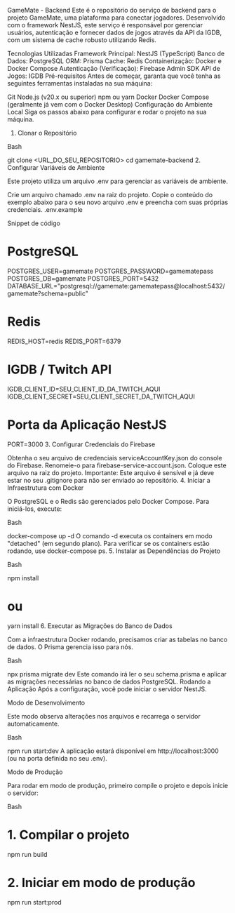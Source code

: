 GameMate - Backend
Este é o repositório do serviço de backend para o projeto GameMate, uma plataforma para conectar jogadores. Desenvolvido com o framework NestJS, este serviço é responsável por gerenciar usuários, autenticação e fornecer dados de jogos através da API da IGDB, com um sistema de cache robusto utilizando Redis.

Tecnologias Utilizadas
Framework Principal: NestJS (TypeScript)
Banco de Dados: PostgreSQL
ORM: Prisma
Cache: Redis
Containerização: Docker e Docker Compose
Autenticação (Verificação): Firebase Admin SDK
API de Jogos: IGDB
Pré-requisitos
Antes de começar, garanta que você tenha as seguintes ferramentas instaladas na sua máquina:

Git
Node.js (v20.x ou superior)
npm ou yarn
Docker
Docker Compose (geralmente já vem com o Docker Desktop)
Configuração do Ambiente Local
Siga os passos abaixo para configurar e rodar o projeto na sua máquina.

1. Clonar o Repositório

Bash

git clone <URL_DO_SEU_REPOSITORIO>
cd gamemate-backend
2. Configurar Variáveis de Ambiente

Este projeto utiliza um arquivo .env para gerenciar as variáveis de ambiente.

Crie um arquivo chamado .env na raiz do projeto.
Copie o conteúdo do exemplo abaixo para o seu novo arquivo .env e preencha com suas próprias credenciais.
.env.example

Snippet de código

# PostgreSQL
POSTGRES_USER=gamemate
POSTGRES_PASSWORD=gamematepass
POSTGRES_DB=gamemate
POSTGRES_PORT=5432
DATABASE_URL="postgresql://gamemate:gamematepass@localhost:5432/gamemate?schema=public"

# Redis
REDIS_HOST=redis
REDIS_PORT=6379

# IGDB / Twitch API
IGDB_CLIENT_ID=SEU_CLIENT_ID_DA_TWITCH_AQUI
IGDB_CLIENT_SECRET=SEU_CLIENT_SECRET_DA_TWITCH_AQUI

# Porta da Aplicação NestJS
PORT=3000
3. Configurar Credenciais do Firebase

Obtenha o seu arquivo de credenciais serviceAccountKey.json do console do Firebase.
Renomeie-o para firebase-service-account.json.
Coloque este arquivo na raiz do projeto.
Importante: Este arquivo é sensível e já deve estar no seu .gitignore para não ser enviado ao repositório.
4. Iniciar a Infraestrutura com Docker

O PostgreSQL e o Redis são gerenciados pelo Docker Compose. Para iniciá-los, execute:

Bash

docker-compose up -d
O comando -d executa os containers em modo "detached" (em segundo plano).
Para verificar se os containers estão rodando, use docker-compose ps.
5. Instalar as Dependências do Projeto

Bash

npm install
# ou
yarn install
6. Executar as Migrações do Banco de Dados

Com a infraestrutura Docker rodando, precisamos criar as tabelas no banco de dados. O Prisma gerencia isso para nós.

Bash

npx prisma migrate dev
Este comando irá ler o seu schema.prisma e aplicar as migrações necessárias no banco de dados PostgreSQL.
Rodando a Aplicação
Após a configuração, você pode iniciar o servidor NestJS.

Modo de Desenvolvimento

Este modo observa alterações nos arquivos e recarrega o servidor automaticamente.

Bash

npm run start:dev
A aplicação estará disponível em http://localhost:3000 (ou na porta definida no seu .env).

Modo de Produção

Para rodar em modo de produção, primeiro compile o projeto e depois inicie o servidor:

Bash

# 1. Compilar o projeto
npm run build

# 2. Iniciar em modo de produção
npm run start:prod
